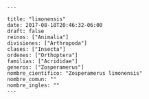 
      ---

      title: "limonensis"
      date: 2017-08-18T20:46:32-06:00
      draft: false
      reinos: ["Animalia"]
      divisiones: ["Arthropoda"]
      clases: ["Insecta"]
      ordenes: ["Orthoptera"]
      familias: ["Acrididae"]
      generos: ["Zosperamerus"]
      nombre_cientifico: "Zosperamerus limonensis"
      nombre_comun: ""
      nombre_ingles: ""
      ---

      